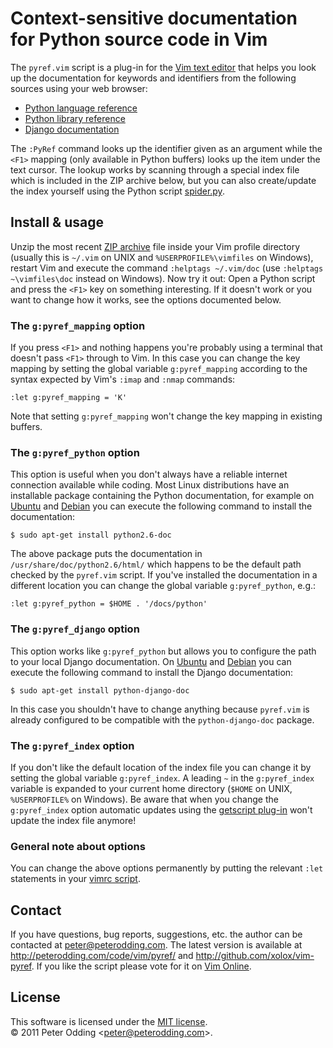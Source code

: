 # Context-sensitive documentation <br> for Python source code in Vim

The `pyref.vim` script is a plug-in for the [Vim text editor](http://www.vim.org/) that helps you look up the documentation for keywords and identifiers from the following sources using your web browser:

 * [Python language reference](http://docs.python.org/reference/)
 * [Python library reference](http://docs.python.org/library/)
 * [Django documentation](http://docs.djangoproject.com/)

The `:PyRef` command looks up the identifier given as an argument while the `<F1>` mapping (only available in Python buffers) looks up the item under the text cursor. The lookup works by scanning through a special index file which is included in the ZIP archive below, but you can also create/update the index yourself using the Python script [spider.py](http://github.com/xolox/vim-pyref/blob/master/spider.py).

## Install & usage

Unzip the most recent [ZIP archive](http://peterodding.com/code/vim/downloads/pyref) file inside your Vim profile directory (usually this is `~/.vim` on UNIX and `%USERPROFILE%\vimfiles` on Windows), restart Vim and execute the command `:helptags ~/.vim/doc` (use `:helptags ~\vimfiles\doc` instead on Windows). Now try it out: Open a Python script and press the `<F1>` key on something interesting. If it doesn't work or you want to change how it works, see the options documented below.

### The `g:pyref_mapping` option

If you press `<F1>` and nothing happens you're probably using a terminal that doesn't pass `<F1>` through to Vim. In this case you can change the key mapping by setting the global variable `g:pyref_mapping` according to the syntax expected by Vim's `:imap` and `:nmap` commands:

    :let g:pyref_mapping = 'K'

Note that setting `g:pyref_mapping` won't change the key mapping in existing buffers.

### The `g:pyref_python` option

This option is useful when you don't always have a reliable internet connection available while coding. Most Linux distributions have an installable package containing the Python documentation, for example on [Ubuntu](http://packages.ubuntu.com/python2.6-doc) and [Debian](http://packages.debian.org/python2.6-doc) you can execute the following command to install the documentation:

    $ sudo apt-get install python2.6-doc

The above package puts the documentation in `/usr/share/doc/python2.6/html/` which happens to be the default path checked by the `pyref.vim` script. If you've installed the documentation in a different location you can change the global variable `g:pyref_python`, e.g.:

    :let g:pyref_python = $HOME . '/docs/python'

### The `g:pyref_django` option

This option works like `g:pyref_python` but allows you to configure the path to your local Django documentation. On [Ubuntu](http://packages.ubuntu.com/python-django-doc) and [Debian](http://packages.debian.org/python-django-doc) you can execute the following command to install the Django documentation:

    $ sudo apt-get install python-django-doc

In this case you shouldn't have to change anything because `pyref.vim` is already configured to be compatible with the `python-django-doc` package.

### The `g:pyref_index` option

If you don't like the default location of the index file you can change it by setting the global variable `g:pyref_index`. A leading `~` in the `g:pyref_index` variable is expanded to your current home directory (`$HOME` on UNIX, `%USERPROFILE%` on Windows). Be aware that when you change the `g:pyref_index` option automatic updates using the [getscript plug-in](http://vimdoc.sourceforge.net/htmldoc/pi_getscript.html#getscript) won't update the index file anymore!

### General note about options

You can change the above options permanently by putting the relevant `:let` statements in your [vimrc script](http://vimdoc.sourceforge.net/htmldoc/starting.html#vimrc).

## Contact

If you have questions, bug reports, suggestions, etc. the author can be contacted at <peter@peterodding.com>. The latest version is available at <http://peterodding.com/code/vim/pyref/> and <http://github.com/xolox/vim-pyref>. If you like the script please vote for it on [Vim Online](http://www.vim.org/scripts/script.php?script_id=3104).

## License

This software is licensed under the [MIT license](http://en.wikipedia.org/wiki/MIT_License).  
© 2011 Peter Odding &lt;<peter@peterodding.com>&gt;.
